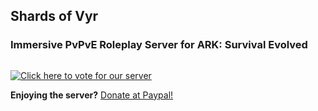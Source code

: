 ## Shards of Vyr  
### Immersive PvPvE Roleplay Server for ARK: Survival Evolved   
  
<a href="https://arkservers.net/server/51.79.134.153:29515" target="_blank"><img src="https://arkservers.net/banner/51.79.134.153:29515/banner.png" alt=""></a>  

  
<a href="https://arkservers.net/vote/51.79.134.153:29515" target="_blank"><img src="https://arkservers.net/img/vote.png" alt="Click here to vote for our server"></a>  
    
  **Enjoying the server?** [Donate at Paypal!](https://paypal.me/jdpeter88 "Donate at Paypal!")
